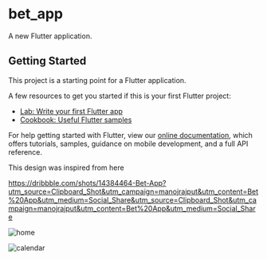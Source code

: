 # bet_app

A new Flutter application.

## Getting Started

This project is a starting point for a Flutter application.

A few resources to get you started if this is your first Flutter project:

- [Lab: Write your first Flutter app](https://flutter.dev/docs/get-started/codelab)
- [Cookbook: Useful Flutter samples](https://flutter.dev/docs/cookbook)

For help getting started with Flutter, view our
[online documentation](https://flutter.dev/docs), which offers tutorials,
samples, guidance on mobile development, and a full API reference.

This design was inspired from here

https://dribbble.com/shots/14384464-Bet-App?utm_source=Clipboard_Shot&utm_campaign=manojrajput&utm_content=Bet%20App&utm_medium=Social_Share&utm_source=Clipboard_Shot&utm_campaign=manojrajput&utm_content=Bet%20App&utm_medium=Social_Share

![home](https://user-images.githubusercontent.com/76203518/114304974-97d54900-9af3-11eb-8fd2-104f8517efc5.png)

![calendar](https://user-images.githubusercontent.com/76203518/114304983-a459a180-9af3-11eb-9433-b9ceaab62229.png)
